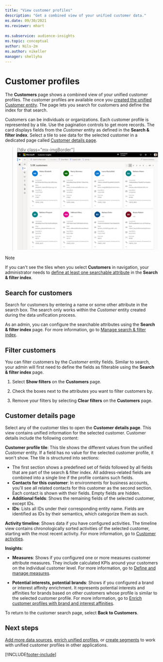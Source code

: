 ```yaml
---
title: "View customer profiles"
description: "Get a combined view of your unified customer data."
ms.date: 09/30/2021
ms.reviewer: mhart

ms.subservice: audience-insights
ms.topic: conceptual
author: Nils-2m
ms.author: nikeller
manager: shellyha
---
```


# Customer profiles

The **Customers** page shows a combined view of your unified customer profiles. The customer profiles are available once you [created the unified Customer entity](data-unification.md). The page lets you search for customers and define the index for that search.

Customers can be individuals or organizations. Each customer profile is represented by a tile. Use the pagination controls to get more records. The card displays fields from the *Customer* entity as defined in the **Search & filter index**. Select a tile to see data for the selected customer in a dedicated page called [Customer details page](customer-profiles.md#customer-details-page).

> [!div class="mx-imgBorder"] 
> ![Customers page showing result tiles](media/customers-page-result-tiles-B2C.png "Customers page showing result tiles")

> [!NOTE]
> If you can't see the tiles when you select **Customers** in navigation, your administrator needs to [define at least one searchable attribute](search-filter-index.md) in the **Search & filter index**.

## Search for customers

Search for customers by entering a name or some other attribute in the search box. The search only works within the _Customer_ entity created during the data unification process.

As an admin, you can configure the searchable attributes using the **Search & filter index** page. For more information, go to [Manage search & filter index](search-filter-index.md).

## Filter customers

You can filter customers by the _Customer_ entity fields. Similar to search, your admin will first need to define the fields as filterable using the **Search & filter index** page.

1. Select **Show filters** on the **Customers** page.

1. Check the boxes next to the attributes you want to filter customers by.

1. Remove your filters by selecting **Clear filters** on the **Customers** page.

## Customer details page

Select any of the customer tiles to open the **Customer details page**. This view contains unified information for the selected customer. Customer details include the following content:

**Customer profile tile**: This tile shows the different values from the unified _Customer_ entity. If a field has no value for the selected customer profile, it won't show. The tile is structured into sections:  
  - The first section shows a predefined set of fields followed by all fields that are part of the search & filter index. All address-related fields are combined into a single line if the profile contains such fields. 
  - **Contacts for this customer**: In environments for business accounts, you'll see all related contacts for this customer as the second section. Each contact is shown with their fields. Empty fields are hidden.
  - **Additional fields**: Shows the remaining fields of the selected customer, except IDs. 
  - **IDs**: Lists all IDs under their corresponding entity name. Fields are identified as IDs by their semantics, which categorize them as such.

**Activity timeline**: Shows data if you have configured activities. The timeline view contains chronologically sorted activities of the selected customer, starting with the most recent activity. For more information, go to [Customer activities](activities.md).

**Insights**:  
  - **Measures**: Shows if you configured one or more measures customer attribute measures. They include calculated KPIs around your customers on the individual customer level. For more information, go to [Define and manage measures](measures.md).

  -	**Potential interests, potential brands**: Shows if you configured a brand or interest affinity enrichment. It represents potential interests and affinities for brands based on other customers whose profile is similar to the selected customer profile. For more information, go to [Enrich customer profiles with brand and interest affinities](enrichment-microsoft.md).

To return to the customer search page, select **Back to Customers**.

## Next steps

[Add more data sources](data-sources.md), [enrich unified profiles](enrichment-hub.md), or [create segments](segments.md) to work with unified customer profiles in other applications.


[!INCLUDE[footer-include](../includes/footer-banner.md)]
